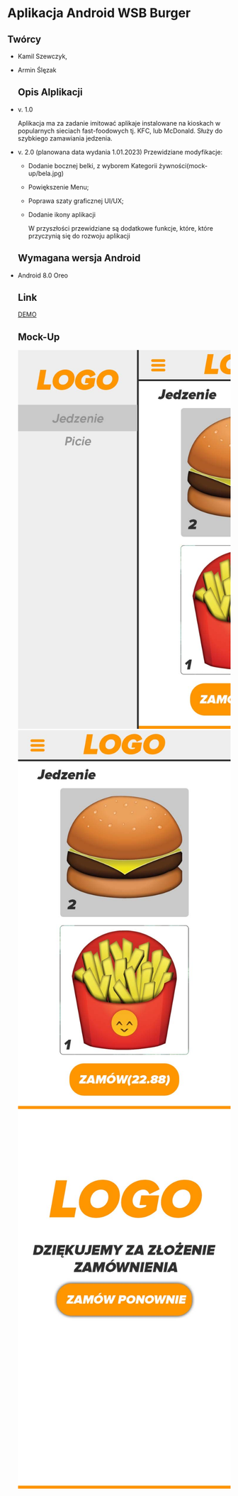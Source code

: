 # Aplikacja Android WSB Burger

   ## Twórcy
 
 - Kamil Szewczyk,
 - Armin Ślęzak

   ## Opis Alplikacji
	
- v. 1.0
 
	Aplikacja ma za zadanie imitować aplikaje instalowane na kioskach w popularnych sieciach fast-foodowych tj.
	KFC, lub McDonald. Służy do szybkiego zamawiania jedzenia.

- v. 2.0 (planowana data wydania 1.01.2023) Przewidziane modyfikacje:
  - Dodanie bocznej belki, z wyborem Kategorii żywności(mock-up/bela.jpg)
  - Powiększenie Menu;
  - Poprawa szaty graficznej UI/UX;
  - Dodanie ikony aplikacji

	W przyszłości przewidziane są dodatkowe funkcje, które, które przyczynią się do rozwoju aplikacji

   ## Wymagana wersja Android
  
- Android 8.0 Oreo

  ## Link
  
  [DEMO](https://www.youtube.com/watch?v=IQiLPGh6hhw)
  
  ## Mock-Up
  
  ![plot](mock-up/bela.jpg)
  ![plot](mock-up/WYBOR_GLOWNY.jpg)
  ![plot](mock-up/EKRAN_KONCOWY.jpg)

